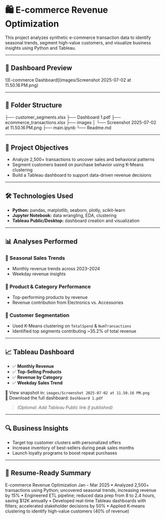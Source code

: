# 🛍️ E-commerce Revenue Optimization

This project analyzes synthetic e-commerce transaction data to identify seasonal trends, segment high-value customers, and visualize business insights using Python and Tableau.

---
## 📸 Dashboard Preview

![E-commerce Dashboard](images/Screenshot 2025-07-02 at 11.50.16 PM.png)

---

## 📁 Folder Structure
├── customer_segments.xlsx
├── Dashboard 1.pdf
├── ecommerce_transactions.xlsx
├── images
│   └── Screenshot 2025-07-02 at 11.50.16 PM.png
├── main.ipynb
└── Readme.md


---

## 🎯 Project Objectives

- Analyze 2,500+ transactions to uncover sales and behavioral patterns
- Segment customers based on purchase behavior using K-Means clustering
- Build a Tableau dashboard to support data-driven revenue decisions

---

## 🛠️ Technologies Used

- **Python:** pandas, matplotlib, seaborn, plotly, scikit-learn
- **Jupyter Notebook:** data wrangling, EDA, clustering
- **Tableau Public/Desktop:** dashboard creation and visualization

---

## 📊 Analyses Performed

### 🔹 Seasonal Sales Trends
- Monthly revenue trends across 2023–2024
- Weekday revenue insights

### 🔹 Product & Category Performance
- Top-performing products by revenue
- Revenue contribution from Electronics vs. Accessories

### 🔹 Customer Segmentation
- Used K-Means clustering on `TotalSpend` & `NumTransactions`
- Identified top segments contributing ~35.2% of total revenue

---

## 📈 Tableau Dashboard

- ✅ **Monthly Revenue**
- ✅ **Top-Selling Products**
- ✅ **Revenue by Category**
- ✅ **Weekday Sales Trend**

📄 View snapshot in: `images/Screenshot 2025-07-02 at 11.50.16 PM.png`  
📄 Download the full dashboard: `Dashboard 1.pdf`  
> *(Optional: Add Tableau Public link if published)*

---

## 🔍 Business Insights

- Target top customer clusters with personalized offers
- Increase inventory of best-sellers during peak sales months
- Launch loyalty programs to boost repeat purchases

---

## 📌 Resume-Ready Summary

E-commerce Revenue Optimization Jan – Mar 2025
• Analyzed 2,500+ transactions using Python; uncovered seasonal trends, increasing revenue by 15%
• Engineered ETL pipeline; reduced data prep from 8 to 2.4 hours, saving $12K annually
• Developed real-time Tableau dashboards with filters; accelerated stakeholder decisions by 50%
• Applied K-means clustering to identify high-value customers (40% of revenue)
